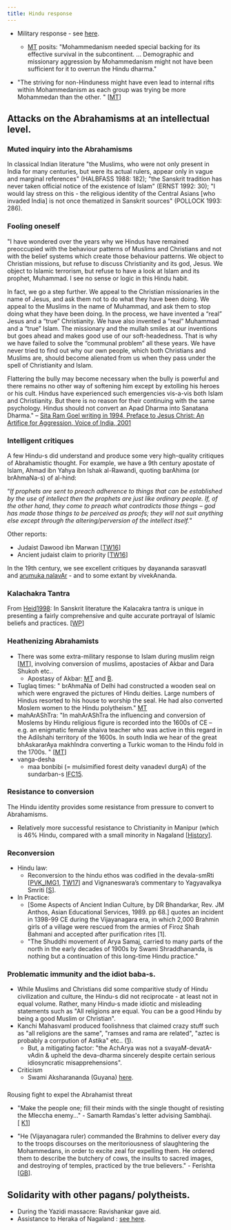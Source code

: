 ```yaml
---
title: Hindu response
---
```



- Military response - see [here](../../../polity/external-affairs/defence/).
    - [MT](http://manasataramgini.wordpress.com/2014/02/04/some-notes-on-the-extra-military-aspects-of-the-islamo-hindu-confrontation/) posits: "Mohammedanism needed special backing for its effective survival in the subcontinent. ... Demographic and missionary aggression by Mohammedanism might not have been sufficient for it to overrun the Hindu dharma."

- "The striving for non-Hinduness might have even lead to internal rifts within Mohammedanism as each group was trying be more Mohammedan than the other. " \[[MT](http://manasataramgini.wordpress.com/2014/02/04/some-notes-on-the-extra-military-aspects-of-the-islamo-hindu-confrontation/)\]

## Attacks on the Abrahamisms at an intellectual level.

### Muted inquiry into the Abrahamisms

In classical Indian literature "the Muslims, who were not only present in India for many centuries, but were its actual rulers, appear only in vague and marginal references" (HALBFASS 1988: 182); "the Sanskrit tradition has never taken official notice of the existence of Islam" (ERNST 1992: 30); "I would lay stress on this - the religious identity of the Central Asians \[who invaded India\] is not once thematized in Sanskrit sources" (POLLOCK 1993: 286). 

### Fooling oneself

"I have wondered over the years why we Hindus have remained preoccupied with the behaviour patterns of Muslims and Christians and not with the belief systems which create those behaviour patterns. We object to Christian missions, but refuse to discuss Christianity and its god, Jesus. We object to Islamic terrorism, but refuse to have a look at Islam and its prophet, Muhammad. I see no sense or logic in this Hindu habit.
 
 In fact, we go a step further. We appeal to the Christian missionaries in the name of Jesus, and ask them not to do what they have been doing. We appeal to the Muslims in the name of Muhammad, and ask them to stop doing what they have been doing. In the process, we have invented a “real” Jesus and a “true” Christianity. We have also invented a “real” Muhammad and a “true” Islam. The missionary and the mullah smiles at our inventions but goes ahead and makes good use of our soft-headedness. That is why we have failed to solve the “communal problem” all these years. We have never tried to find out why our own people, which both Christians and Muslims are, should become alienated from us when they pass under the spell of Christianity and Islam.
 
 Flattering the bully may become necessary when the bully is powerful and there remains no other way of softening him except by extolling his heroes or his cult. Hindus have experienced such emergencies vis-a-vis both Islam and Christianity. But there is no reason for their continuing with the same psychology. Hindus should not convert an Apad Dharma into Sanatana Dharma."  – [Sita Ram Goel writing in 1994, Preface to Jesus Christ: An Artifice for Aggression, Voice of India, 2001](https://bharatabharati.wordpress.com/2012/02/06/hindus-should-not-convert-an-apad-dharma-into-sanatana-dharma-sita-ram-goel/)

### Intelligent critiques

A few Hindu-s did understand and produce some very high-quality critiques of Abrahamistic thought. For example, we have a 9th century apostate of Islam, Ahmad ibn Yahya ibn Ishak al-Rawandi, quoting barAhima (or brAhmaNa-s) of al-hind:  

“_If prophets are sent to preach adherence to things that can be established by the use of intellect then the prophets are just like ordinary people. If, of the other hand, they come to preach what contradicts those things – god has made those things to be perceived as proofs; they will not suit anything else except through the altering/perversion of the intellect itself._”  

Other reports:

- Judaist Dawood ibn Marwan \[[TW16](https://twitter.com/blog_supplement/status/751268220527489025/photo/1)\]
- Ancient judaist claim to priority \[[TW16](https://twitter.com/blog_supplement/status/751276710968954881/photo/1)\]

In the 19th century, we see excellent critiques by dayananda sarasvatI and [arumuka nalavAr](http://en.wikipedia.org/wiki/Arumuka_Navalar) \- and to some extant by vivekAnanda.

### Kalachakra Tantra

From [Heid1998](https://journals.ub.uni-heidelberg.de/index.php/jiabs/article/viewFile/8878/2785): In Sanskrit literature the Kalacakra tantra is unique in presenting a fairly comprehensive and quite accurate portrayal of Islamic beliefs and practices. \[[WP](https://agnimaan.wordpress.com/2015/06/08/portrayal-of-muslims-in-kalachakra-tantra/)\]

### Heathenizing Abrahamists

- There was some extra-military response to Islam during muslim reign \[[MT](http://manasataramgini.wordpress.com/2014/02/04/some-notes-on-the-extra-military-aspects-of-the-islamo-hindu-confrontation/)\], involving conversion of muslims, apostacies of Akbar and Dara Shukoh etc..
    - Apostasy of Akbar: [MT](http://manasataramgini.wordpress.com/2014/02/04/some-notes-on-the-extra-military-aspects-of-the-islamo-hindu-confrontation/) and [B](http://bharatendu.com/2009/07/06/akbar-transition-5/).
- Tuglaq times: " brAhmaNa of Delhi had constructed a wooden seal on which were engraved the pictures of Hindu deities. Large numbers of Hindus resorted to his house to worship the seal. He had also converted Moslem women to the Hindu polytheism." [MT](http://manasataramgini.wordpress.com/2014/02/04/some-notes-on-the-extra-military-aspects-of-the-islamo-hindu-confrontation/)
- mahArAShTra: "In mahArAShTra the influencing and conversion of Moslems by Hindu religious figure is recorded into the 1600s of CE – e.g. an enigmatic female shaiva teacher who was active in this regard in the Adilshahi territory of the 1600s. In south India we hear of the great bhAskararAya makhIndra converting a Turkic woman to the Hindu fold in the 1700s. " \[[MT](http://manasataramgini.wordpress.com/2014/02/04/some-notes-on-the-extra-military-aspects-of-the-islamo-hindu-confrontation/)\]
- vanga-desha
    - maa bonbibi (= mulsimified forest deity vanadevI durgA) of the sundarban-s [IFC15](http://infochangeindia.org/environment/features/maa-bonbibi-in-the-land-of-tigers.html).

### Resistance to conversion

The Hindu identity provides some resistance from pressure to convert to Abrahamisms.

- Relatively more successful resistance to Christianity in Manipur (which is 46% Hindu, compared with a small minority in Nagaland \[[History](https://agnimaan.wordpress.com/2015/07/03/shifting-from-manupur-to-nagaland-christian-missionaries-resisted-by-vaishnavism/)\].

### Reconversion

- Hindu law:
    - Reconversion to the hindu ethos was codified in the devala-smRti \[[PVK_IMG1](https://imgur.com/8ZlWt2a), [TW17](https://twitter.com/vajrayudha11/status/865964633894649856)\] and Vignaneswara’s commentary to Yagyavalkya Smriti \[[S](http://swarajyamag.com/culture/caste-is-hardly-an-impediment-for-homecoming-hindus/)\].
- In Practice:
    - \[Some Aspects of Ancient Indian Culture, by DR Bhandarkar, Rev. JM Anthos, Asian Educational Services, 1989. pp 68.\] quotes an incident in 1398-99 CE during the Vijayanagara era, in which 2,000 Brahmin girls of a village were rescued from the armies of Firoz Shah Bahmani and accepted after purification rites \[1\].
    - "The Shuddhi movement of Arya Samaj, carried to many parts of the north in the early decades of 1900s by Swami Shraddhananda, is nothing but a continuation of this long-time Hindu practice."

### Problematic immunity and the idiot baba-s.

- While Muslims and Christians did some comparitive study of Hindu civilization and culture, the Hindu-s did not reciprocate - at least not in equal volume. Rather, many Hindu-s made idiotic and misleading statements such as "All religions are equal. You can be a good Hindu by being a good Muslim or Christian".
- Kanchi MahasvamI produced foolishness that claimed crazy stuff such as "all religions are the same", "ramses and rama are related", "aztec is probably a corrpution of Astika" etc.. ([1](http://www.kamakoti.org/kamakoti/articles/Jagadguru%20Divya%20Chareitram%20Hindu%20Culture%20from%20Egypt%20to%20Java%20English.html)).
    - But, a mitigating factor: "the AchArya was not a svayaM-devatA-vAdin & upheld the deva-dharma sincerely despite certain serious idiosyncratic misapprehensions".
- Criticism
    - Swami Aksharananda (Guyana) [here](https://www.youtube.com/watch?v=AFJKQdhXzvo).

###   
Rousing fight to expel the Abrahamist threat

- "Make the people one; fill their minds with the single thought of resisting the Mleccha enemy..." - Samarth Ramdas's letter advising Sambhaji. \[ [K1](http://kalchiron.blogspot.com/2014/06/advice-by-ramdas-swamy-to-sambhaji.html)\]  

- "He (Vijayanagara ruler) commanded the Brahmins to deliver every day to the troops discourses on the meritoriousness of slaughtering the Mohammedans, in order to excite zeal for expelling them. He ordered them to describe the butchery of cows, the insults to sacred images, and destroying of temples, practiced by the true believers." - Ferishta \[[GB](http://books.google.com/books?id=TQZUAAAAcAAJ&pg=PA27&lpg=PA27&dq=He+ordered+them+to+describe+the+butchery+of+cows,+the+insults+to+sacred+images,+and+destroying+of+temples,+practised+by+the+true+believers.&source=bl&ots=ISgEDXrpCx&sig=zv0le6LRnc6EasJjjV5kEmzejCw&hl=en&sa=X&ei=Edq8U4qJDdbpoASP04HwDg&ved=0CB8Q6AEwAA#v=onepage&q=He%20ordered%20them%20to%20describe%20the%20butchery%20of%20cows%2C%20the%20insults%20to%20sacred%20images%2C%20and%20destroying%20of%20temples%2C%20practised%20by%20the%20true%20believers.&f=false)\].

## Solidarity with other pagans/ polytheists.

- During the Yazidi massacre: Ravishankar gave aid.
- Assistance to Heraka of Nagaland : [see here](https://agnimaan.wordpress.com/2015/07/04/hindu-influence-on-the-heraka-zeme-of-nagaland/).
